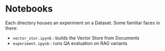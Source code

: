 # Notebooks

Each directory houses an experiment on a Dataset. Some familiar faces in there:

- `vector_stor.ipynb` : builds the Vector Store from Documents
- `experiment.ipynb` : runs QA evaluation on RAG variants

